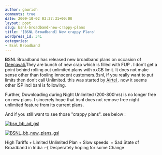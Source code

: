 ```yaml
---
author: gaurish
comments: true
date: 2009-10-02 03:27:31+00:00
layout: post
slug: bsnl-broadband-new-crappy-plans
title: '[BSNL Broadband] New crappy Plans'
wordpress_id: 341
categories:
- Bsnl Broadband
---
```


**B**SNL Broadband has released new broadband plans on occasion of [Deepavali.](http://en.wikipedia.org/wiki/Diwali)They are bunch of new crap which is filled with FUP . I don't get a point behind rolling out unlimited plans with xxGB limit. It does not make sense other than fooling innocent customers.Bsnl, if you really want to put limits then don't call Unlimited. this was started by [Airtel ](http://www.gaurishsharma.com/2009/02/airtel-screws-unlimited-plan-users.html). now it seems other ISP incl bsnl is following.

Further, Downloading during Night Unlimited (200-800hrs) is no longer free on new plans. I sincerely hope that bsnl does not remove free night unlimited feature from its current plans.

And if you still want to see those "crappy plans". see below :


[![bsn_bb_ad_gsl](http://www.gaurishsharma.com/wp-content/uploads/2009/10/bsn_bb_ad_gsl-1024x496.png)](http://www.gaurishsharma.com/wp-content/uploads/2009/10/bsn_bb_ad_gsl.png)



[![BSNL_bb_new_plans_gsl](http://www.gaurishsharma.com/wp-content/uploads/2009/10/BSNL_bb_new_plans_gsl-296x300.jpg)](http://www.gaurishsharma.com/wp-content/uploads/2009/10/BSNL_bb_new_plans_gsl.jpg)

High Tariffs + Limited Unlimited Plan + Slow speeds  = Sad State of Broadband in India :-( Desperately hoping for some Change
